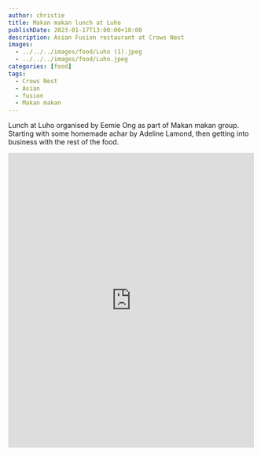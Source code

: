 ```yaml
---
author: christie
title: Makan makan lunch at Luho
publishDate: 2023-01-17T13:00:00+10:00
description: Asian Fusion restaurant at Crows Nest
images:
  - ../../../images/food/Luho (1).jpeg
  - ../../../images/food/Luho.jpeg
categories: [food]
tags:
  - Crows Nest
  - Asian
  - fusion
  - Makan makan
---
```


Lunch at Luho organised by Eemie Ong as part of Makan makan group. Starting with some homemade achar by Adeline Lamond, then getting into business with the rest of the food.

<iframe src="https://www.facebook.com/plugins/post.php?href=https%3A%2F%2Fwww.facebook.com%2Fchris1.tham%2Fposts%2Fpfbid02YDu7h9E7JdiEVsR5cE5acnpYv1SLnobyF3o2dvPD28zwh9tihg6ZkrjRznUbtRMWl&show_text=true&width=500" width="500" height="601" style="border:none;overflow:hidden" scrolling="no" frameborder="0" allowfullscreen="true" allow="autoplay; clipboard-write; encrypted-media; picture-in-picture; web-share"></iframe>
